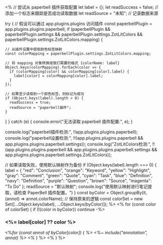 <%
// 尝试从 paperbell 插件获取配置
let label = {};
let readSuccess = false; // 添加一个标志来跟踪是否成功读取数据
let readSource = "未知"; // 记录数据来源

try {
  // 假设可以通过 app.plugins.plugins 访问插件
  const paperbellPlugin = app.plugins.plugins.paperbell;
  if (paperbellPlugin && paperbellPlugin.settings &&
      paperbellPlugin.settings.ZotLitColors &&
      paperbellPlugin.settings.ZotLitColors.mapping) {

    // 从插件设置中提取颜色标签映射
    const colorMapping = paperbellPlugin.settings.ZotLitColors.mapping;

    // 将 mapping 对象转换成我们需要的格式 {colorName: label}
    Object.keys(colorMapping).forEach(color => {
      if (colorMapping[color] && colorMapping[color].label) {
        label[color] = colorMapping[color].label;
      }
    });

    // 如果至少读取到一个颜色标签，则标记为成功
    if (Object.keys(label).length > 0) {
      readSuccess = true;
      readSource = "paperbell插件";
    }
  }
} catch (e) {
  console.error("无法读取 paperbell 插件配置:", e);
}

console.log("paperbell插件检测:", !!app.plugins.plugins.paperbell);
console.log("paperbell设置检测:", !!(app.plugins.plugins.paperbell && app.plugins.plugins.paperbell.settings));
console.log("ZotLitColors检测:", !!(app.plugins.plugins.paperbell &&
                              app.plugins.plugins.paperbell.settings &&
                              app.plugins.plugins.paperbell.settings.ZotLitColors));

// 如果读取失败，使用默认映射作为备份
if (Object.keys(label).length === 0) {
  label = {
    "red": "Conclusion",
    "orange": "Keyword",
    "yellow": "Highlight",
    "gray": "Comment",
    "green": "Quote",
    "cyan": "Task",
    "blue": "Definition",
    "navy": "Definition",
    "purple": "Question",
    "brown": "Source",
    "magenta": "To Do"
  };
  readSource = "默认映射";
  console.log("使用默认映射进行笔记提取，请检查 PaperBell 插件配置。")
}
const byColor = Object.groupBy(it, (annot) => annot.colorName);
// 保持原来的逻辑
const colorSet = new Set([...Object.keys(label), ...Object.keys(byColor)]);
%>
<% for (const color of colorSet) {
  if (!(color in byColor)) continue
-%>

### <%= label[color] ?? color %>

<%_for (const annot of byColor[color]) { %>
<%~ include("annotation", annot) %>
<%_ } %>
<% } %>
